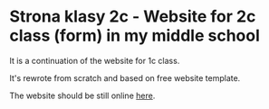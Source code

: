 # Strona klasy 2c - Website for 2c class (form) in my middle school

It is a continuation of the website for 1c class.

It's rewrote from scratch and based on free website template.

The website should be still online [here](http://klasa-2c.c0.pl/).
